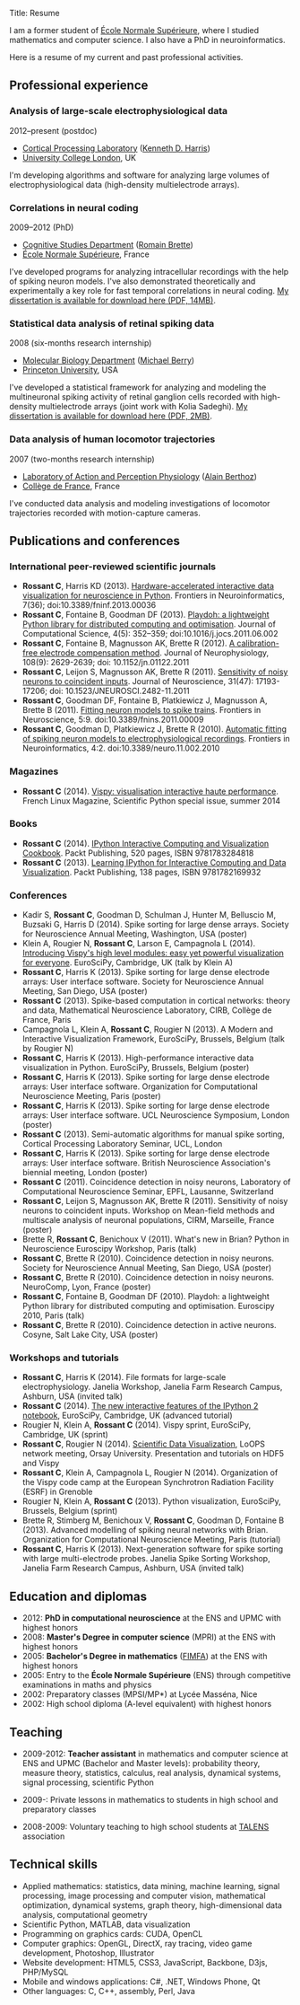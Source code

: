 Title: Resume

I am a former student of [&Eacute;cole Normale Supérieure](http://www.ens.fr), where I studied mathematics and computer science. I also have a PhD in neuroinformatics.

Here is a resume of my current and past professional activities.

## Professional experience

### Analysis of large-scale electrophysiological data

<div class="sub-header-3">2012&ndash;present (postdoc)</div>

* [Cortical Processing Laboratory](http://www.ucl.ac.uk/cortexlab) ([Kenneth D. Harris](https://iris.ucl.ac.uk/iris/browse/profile?upi=KDHAR02))
* [University College London](http://www.ucl.ac.uk/), UK

I'm developing algorithms and software for analyzing large volumes of electrophysiological data (high-density multielectrode arrays).


### Correlations in neural coding

<div class="sub-header-3">2009&ndash;2012 (PhD)</div>

* [Cognitive Studies Department](http://www.cognition.ens.fr/) ([Romain Brette](http://romainbrette.fr/))
* [&Eacute;cole Normale Supérieure](http://www.ens.fr/), France

I've developed programs for analyzing intracellular recordings with the help of spiking neuron models. I've also demonstrated theoretically and experimentally a key role for fast temporal correlations in neural coding. [My dissertation is available for download here (PDF, 14MB)]({filename}/pdfs/RossantPhD.pdf).


### Statistical data analysis of retinal spiking data

<div class="sub-header-3">2008 (six-months research internship)</div>

* [Molecular Biology Department](http://molbio.princeton.edu/) ([Michael Berry](http://molbio.princeton.edu/faculty/molbio-faculty/95-berry))
* [Princeton University](http://www.princeton.edu/main/), USA

I've developed a statistical framework for analyzing and modeling the multineuronal spiking activity of retinal ganglion cells recorded with high-density multielectrode arrays (joint work with Kolia Sadeghi). [My dissertation is available for download here (PDF, 2MB)]({filename}/pdfs/RossantMasterThesis.pdf).


### Data analysis of human locomotor trajectories

<div class="sub-header-3">2007 (two-months research internship)</div>

* [Laboratory of Action and Perception Physiology](http://www.lppa.college-de-france.fr/) ([Alain Berthoz](http://www.lppa.college-de-france.fr/equipes/people/Berthoz/))
* [Collège de France](http://www.college-de-france.fr/site/college/index.htm), France

I've conducted data analysis and modeling investigations of locomotor trajectories recorded with motion-capture cameras.


## Publications and conferences

### International peer-reviewed scientific journals

  * **Rossant C**, Harris KD (2013). [Hardware-accelerated interactive data visualization for neuroscience in Python]({filename}/pdfs/RossantHardware2013.pdf). Frontiers in Neuroinformatics, 7(36); doi:10.3389/fninf.2013.00036
  * **Rossant C**, Fontaine B, Goodman DF (2013). [Playdoh: a lightweight Python library for distributed computing and optimisation]({filename}/pdfs/RossantPlaydoh2013.pdf). Journal of Computational Science, 4(5): 352–359; doi:10.1016/j.jocs.2011.06.002
  * **Rossant C**, Fontaine B, Magnusson AK, Brette R (2012). [A calibration-free electrode compensation method]({filename}/pdfs/RossantCalibration2012.pdf). Journal of Neurophysiology, 108(9): 2629-2639; doi: 10.1152/jn.01122.2011
  * **Rossant C**, Leijon S, Magnusson AK, Brette R (2011). [Sensitivity of noisy neurons to coincident inputs]({filename}/pdfs/RossantSensitivity2011.pdf). Journal of Neuroscience, 31(47): 17193-17206; doi: 10.1523/JNEUROSCI.2482-11.2011
  * **Rossant C**, Goodman DF, Fontaine B, Platkiewicz J, Magnusson A, Brette B (2011). [Fitting neuron models to spike trains]({filename}/pdfs/RossantFitting2011.pdf). Frontiers in Neuroscience, 5:9. doi:10.3389/fnins.2011.00009
  * **Rossant C**, Goodman D, Platkiewicz J, Brette R (2010). [Automatic fitting of spiking neuron models to electrophysiological recordings]({filename}/pdfs/RossantAutomatic2010.pdf). Frontiers in Neuroinformatics, 4:2. doi:10.3389/neuro.11.002.2010


### Magazines

  * **Rossant C** (2014). [Vispy: visualisation interactive haute performance](http://boutique.ed-diamond.com/gnulinux-magazine-hors-series/597-gnulinux-magazine-hs-73.html). French Linux Magazine, Scientific Python special issue, summer 2014


### Books

  * **Rossant C** (2014). [IPython Interactive Computing and Visualization Cookbook](http://www.packtpub.com/ipython-interactive-computing-and-visualization-cookbook/book). Packt Publishing, 520 pages, ISBN 9781783284818
  * **Rossant C** (2013). [Learning IPython for Interactive Computing and Data Visualization](http://www.packtpub.com/learning-ipython-for-interactive-computing-and-data-visualization/book). Packt Publishing, 138 pages, ISBN 9781782169932


### Conferences

<!--* Steinmetz N, Kadir S, **Rossant C**, Goodman D, Hunter M, Barbarits B, Harris T, Carandini M, Harris K (2015). Simultaneous recording from large numbers of neurons in a visual cortical column with next-generation microelectrodes. Cosyne 2015 (poster)-->
* Kadir S, **Rossant C**, Goodman D, Schulman J, Hunter M, Belluscio M, Buzsaki G, Harris D (2014). Spike sorting for large dense arrays. Society for Neuroscience Annual Meeting, Washington, USA (poster)
* Klein A, Rougier N, **Rossant C**, Larson E, Campagnola L (2014). [Introducing Vispy's high level modules: easy yet powerful visualization for everyone](https://www.euroscipy.org/2014/schedule/presentation/7/). EuroSciPy, Cambridge, UK (talk by Klein A)
* **Rossant C**, Harris K (2013). Spike sorting for large dense electrode arrays: User interface software. Society for Neuroscience Annual Meeting, San Diego, USA (poster)
* **Rossant C** (2013). Spike-based computation in cortical networks: theory and data, Mathematical Neuroscience Laboratory, CIRB, Collège de France, Paris
* Campagnola L, Klein A, **Rossant C**, Rougier N (2013). A Modern and Interactive Visualization Framework, EuroSciPy, Brussels, Belgium (talk by Rougier N)
* **Rossant C**, Harris K (2013). High-performance interactive data visualization in Python. EuroSciPy, Brussels, Belgium (poster)
* **Rossant C**, Harris K (2013). Spike sorting for large dense electrode arrays: User interface software. Organization for Computational Neuroscience Meeting, Paris (poster)
* **Rossant C**, Harris K (2013). Spike sorting for large dense electrode arrays: User interface software. UCL Neuroscience Symposium, London (poster)
* **Rossant C** (2013). Semi-automatic algorithms for manual spike sorting, Cortical Processing Laboratory Seminar, UCL, London
* **Rossant C**, Harris K (2013). Spike sorting for large dense electrode arrays: User interface software. British Neuroscience Association's biennial meeting, London (poster)
* **Rossant C** (2011). Coincidence detection in noisy neurons, Laboratory of Computational Neuroscience Seminar, EPFL, Lausanne, Switzerland
* **Rossant C**, Leijon S, Magnusson AK, Brette R (2011). Sensitivity of noisy neurons to coincident inputs. Workshop on Mean-field methods and multiscale analysis of neuronal populations, CIRM, Marseille, France (poster)
* Brette R, **Rossant C**, Benichoux V (2011). What's new in Brian? Python in Neuroscience Euroscipy Workshop, Paris (talk)
* **Rossant C**, Brette R (2010). Coincidence detection in noisy neurons. Society for Neuroscience Annual Meeting, San Diego, USA (poster)
* **Rossant C**, Brette R (2010). Coincidence detection in noisy neurons. NeuroComp, Lyon, France (poster)
* **Rossant C**, Fontaine B, Goodman DF (2010). Playdoh: a lightweight Python library for distributed computing and optimisation. Euroscipy 2010, Paris (talk)
* **Rossant C**, Brette R (2010). Coincidence detection in active neurons. Cosyne, Salt Lake City, USA (poster)


### Workshops and tutorials

* **Rossant C**, Harris K (2014). File formats for large-scale electrophysiology. Janelia Workshop, Janelia Farm Research Campus, Ashburn, USA (invited talk)
* **Rossant C** (2014). [The new interactive features of the IPython 2 notebook](https://www.euroscipy.org/2014/schedule/presentation/60/), EuroSciPy, Cambridge, UK (advanced tutorial)
* Rougier N, Klein A, **Rossant C** (2014). Vispy sprint, EuroSciPy, Cambridge, UK (sprint)
* **Rossant C**, Rougier N (2014). [Scientific Data Visualization](http://reseau-loops.github.io/journee_2014_06.html), LoOPS network meeting, Orsay University. Presentation and tutorials on HDF5 and Vispy
* **Rossant C**, Klein A, Campagnola L, Rougier N (2014). Organization of the Vispy code camp at the European Synchrotron Radiation Facility (ESRF) in Grenoble
* Rougier N, Klein A, **Rossant C** (2013). Python visualization, EuroSciPy, Brussels, Belgium (sprint)
* Brette R, Stimberg M, Benichoux V, **Rossant C**, Goodman D, Fontaine B (2013). Advanced modelling of spiking neural networks with Brian. Organization for Computational Neuroscience Meeting, Paris (tutorial)
* **Rossant C**, Harris K (2013). Next-generation software for spike sorting with large multi-electrode probes. Janelia Spike Sorting Workshop, Janelia Farm Research Campus, Ashburn, USA (invited talk)


## Education and diplomas

* 2012: **PhD in computational neuroscience** at the ENS and UPMC with highest honors
* 2008: **Master's Degree in computer science** (MPRI) at the ENS with highest honors
* 2005: **Bachelor's Degree in mathematics** ([FIMFA](https://www.math.ens.fr/enseignement/Presentation,7.html)) at the ENS with highest honors
* 2005: Entry to the **&Eacute;cole Normale Supérieure** (ENS) through competitive examinations in maths and physics
* 2002: Preparatory classes (MPSI/MP*) at Lycée Masséna, Nice
* 2002: High school diploma (A-level equivalent) with highest honors


## Teaching

* 2009-2012: **Teacher assistant** in mathematics and computer science at ENS and UPMC (Bachelor and Master levels): probability theory, measure theory, statistics, calculus, real analysis, dynamical systems, signal processing, scientific Python

* 2009-: Private lessons in mathematics to students in high school and preparatory classes

* 2008-2009: Voluntary teaching to high school students at [TALENS](http://pesu.ens.fr/talens/) association


## Technical skills

* Applied mathematics: statistics, data mining, machine learning, signal processing, image processing and computer vision, mathematical optimization, dynamical systems, graph theory, high-dimensional data analysis, computational geometry
* Scientific Python, MATLAB, data visualization
* Programming on graphics cards: CUDA, OpenCL
* Computer graphics: OpenGL, DirectX, ray tracing, video game development, Photoshop, Illustrator
* Website development: HTML5, CSS3, JavaScript, Backbone, D3js, PHP/MySQL
* Mobile and windows applications: C#, .NET, Windows Phone, Qt
* Other languages: C, C++, assembly, Perl, Java
